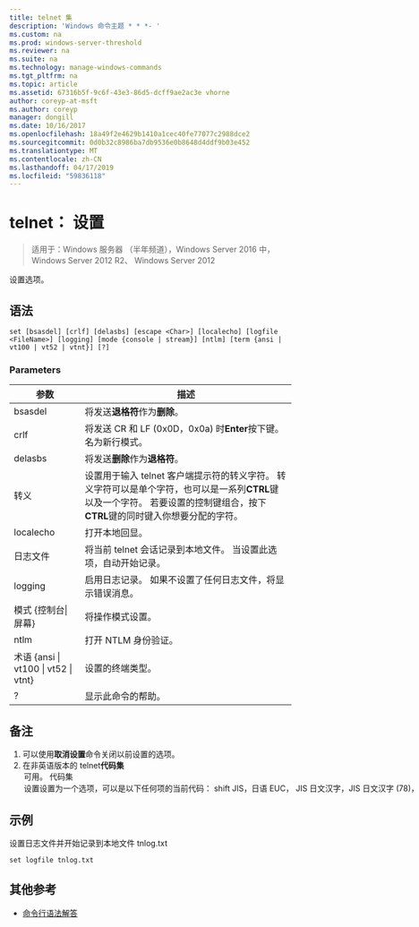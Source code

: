 ```yaml
---
title: telnet 集
description: 'Windows 命令主题 * * *- '
ms.custom: na
ms.prod: windows-server-threshold
ms.reviewer: na
ms.suite: na
ms.technology: manage-windows-commands
ms.tgt_pltfrm: na
ms.topic: article
ms.assetid: 67316b5f-9c6f-43e3-86d5-dcff9ae2ac3e vhorne
author: coreyp-at-msft
ms.author: coreyp
manager: dongill
ms.date: 10/16/2017
ms.openlocfilehash: 18a49f2e4629b1410a1cec40fe77077c2988dce2
ms.sourcegitcommit: 0d0b32c8986ba7db9536e0b8648d4ddf9b03e452
ms.translationtype: MT
ms.contentlocale: zh-CN
ms.lasthandoff: 04/17/2019
ms.locfileid: "59836118"
---
```

# <a name="telnet-set"></a>telnet： 设置

>适用于：Windows 服务器 （半年频道），Windows Server 2016 中，Windows Server 2012 R2、 Windows Server 2012

设置选项。   
## <a name="syntax"></a>语法  
```  
set [bsasdel] [crlf] [delasbs] [escape <Char>] [localecho] [logfile <FileName>] [logging] [mode {console | stream}] [ntlm] [term {ansi | vt100 | vt52 | vtnt}] [?]  
```  
### <a name="parameters"></a>Parameters  
|参数|描述|  
|-------|--------|  
|bsasdel|将发送**退格符**作为**删除**。|  
|crlf|将发送 CR 和 LF (0x0D，0x0a) 时**Enter**按下键。 名为新行模式。|  
|delasbs|将发送**删除**作为**退格符**。|  
|转义 <Character>|设置用于输入 telnet 客户端提示符的转义字符。 转义字符可以是单个字符，也可以是一系列**CTRL**键以及一个字符。 若要设置的控制键组合，按下**CTRL**键的同时键入你想要分配的字符。|  
|localecho|打开本地回显。|  
|日志文件 <FileName>|将当前 telnet 会话记录到本地文件。 当设置此选项，自动开始记录。|  
|logging|启用日志记录。 如果不设置了任何日志文件，将显示错误消息。|  
|模式 {控制台&#124;屏幕}|将操作模式设置。|  
|ntlm|打开 NTLM 身份验证。|  
|术语 {ansi &#124; vt100 &#124; vt52 &#124; vtnt}|设置的终端类型。|  
|?|显示此命令的帮助。|  
## <a name="remarks"></a>备注  
1.  可以使用**取消设置**命令关闭以前设置的选项。  
2.  在非英语版本的 telnet**代码集**<option>可用。 **代码集**<option>设置设置为一个选项，可以是以下任何项的当前代码： **shift JIS**，**日语 EUC**， **JIS 日文汉字**，**JIS 日文汉字 (78)**， **DEC 日文汉字**， **NEC 日文汉字**。 应设置在远程计算机上设置的相同代码。  
## <a name="BKMK_Examples"></a>示例  
设置日志文件并开始记录到本地文件 tnlog.txt  
```  
set logfile tnlog.txt  
```  
## <a name="additional-references"></a>其他参考  
-   [命令行语法解答](command-line-syntax-key.md)  
